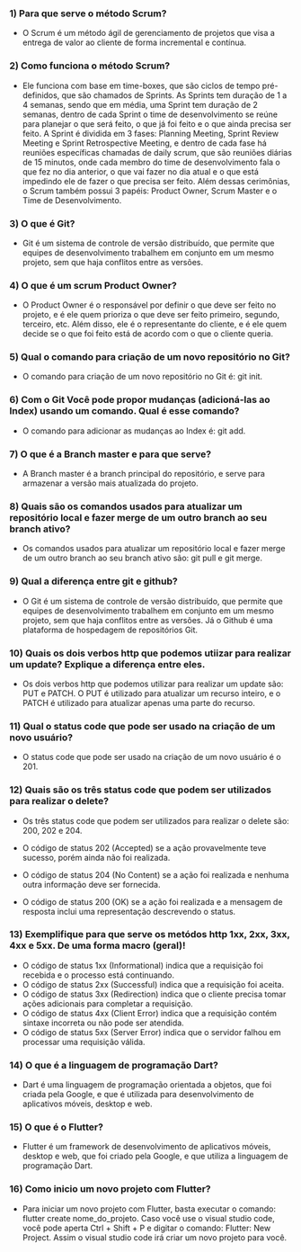 ### 1) Para que serve o método Scrum? 

- O Scrum é um método ágil de gerenciamento de projetos que visa a entrega de valor ao cliente de forma incremental e contínua. 
### 2) Como funciona o método Scrum? 

- Ele funciona com base em time-boxes, que são ciclos de tempo pré-definidos, que são chamados de Sprints. As Sprints tem duração de 1 a 4 semanas, sendo que em média, uma Sprint tem duração de 2 semanas, dentro de cada Sprint o time de desenvolvimento se reúne para planejar o que será feito, o que já foi feito e o que ainda precisa ser feito. A Sprint é dividida em 3 fases: Planning Meeting, Sprint Review Meeting e Sprint Retrospective Meeting, e dentro de cada fase há reuniões específicas chamadas de daily scrum, que são reuniões diárias de 15 minutos, onde cada membro do time de desenvolvimento fala o que fez no dia anterior, o que vai fazer no dia atual e o que está impedindo ele de fazer o que precisa ser feito. Além dessas cerimônias, o Scrum também possui 3 papéis: Product Owner, Scrum Master e o Time de Desenvolvimento. 
### 3) O que é Git? 

- Git é um sistema de controle de versão distribuído, que permite que equipes de desenvolvimento trabalhem em conjunto em um mesmo projeto, sem que haja conflitos entre as versões.
### 4) O que é um scrum Product Owner? 

- O Product Owner é o responsável por definir o que deve ser feito no projeto, e é ele quem prioriza o que deve ser feito primeiro, segundo, terceiro, etc. Além disso, ele é o representante do cliente, e é ele quem decide se o que foi feito está de acordo com o que o cliente queria.
### 5) Qual o comando para criação de um novo repositório no Git? 

- O comando para criação de um novo repositório no Git é: git init.
### 6) Com o Git Você pode propor mudanças (adicioná-las ao Index) usando um comando. Qual é esse comando? 

- O comando para adicionar as mudanças ao Index é: git add.
### 7) O que é a Branch master e para que serve? 

- A Branch master é a branch principal do repositório, e serve para armazenar a versão mais atualizada do projeto.
### 8) Quais são os comandos usados para atualizar um repositório local e fazer merge de um outro branch ao seu branch ativo? 

- Os comandos usados para atualizar um repositório local e fazer merge de um outro branch ao seu branch ativo são: git pull e git merge.    
### 9) Qual a diferença entre git e github? 

- O Git é um sistema de controle de versão distribuído, que permite que equipes de desenvolvimento trabalhem em conjunto em um mesmo projeto, sem que haja conflitos entre as versões. Já o Github é uma plataforma de hospedagem de repositórios Git.

### 10) Quais os dois verbos http que podemos utiizar para realizar um update? Explique a diferença entre eles. 

- Os dois verbos http que podemos utilizar para realizar um update são: PUT e PATCH. O PUT é utilizado para atualizar um recurso inteiro, e o PATCH é utilizado para atualizar apenas uma parte do recurso.
### 11) Qual o status code que pode ser usado na criação de um novo usuário? 

- O status code que pode ser usado na criação de um novo usuário é o 201.

### 12) Quais são os três status code que podem ser utilizados para realizar o delete? 

- Os três status code que podem ser utilizados para realizar o delete são: 200, 202 e 204.

- O código de status 202 (Accepted) se a ação provavelmente teve sucesso, porém ainda não foi realizada.
- O código de status 204 (No Content) se a ação foi realizada e nenhuma outra informação deve ser fornecida.
- O código de status 200 (OK) se a ação foi realizada e a mensagem de resposta inclui uma representação descrevendo o status.
### 13) Exemplifique para que serve os metódos http 1xx, 2xx, 3xx, 4xx e 5xx. De uma forma macro (geral)! 

- O código de status 1xx (Informational) indica que a requisição foi recebida e o processo está continuando.
- O código de status 2xx (Successful) indica que a requisição foi aceita.
- O código de status 3xx (Redirection) indica que o cliente precisa tomar ações adicionais para completar a requisição.
- O código de status 4xx (Client Error) indica que a requisição contém sintaxe incorreta ou não pode ser atendida.
- O código de status 5xx (Server Error) indica que o servidor falhou em processar uma requisição válida.

### 14) O que é a linguagem de programação Dart?

- Dart é uma linguagem de programação orientada a objetos, que foi criada pela Google, e que é utilizada para desenvolvimento de aplicativos móveis, desktop e web.
### 15) O que é o Flutter?

- Flutter é um framework de desenvolvimento de aplicativos móveis, desktop e web, que foi criado pela Google, e que utiliza a linguagem de programação Dart.

### 16) Como inicio um novo projeto com Flutter?

- Para iniciar um novo projeto com Flutter, basta executar o comando: flutter create nome_do_projeto. Caso você use o visual studio code, você pode aperta Ctrl + Shift + P e digitar o comando: Flutter: New Project. Assim o visual studio code irá criar um novo projeto para você.  